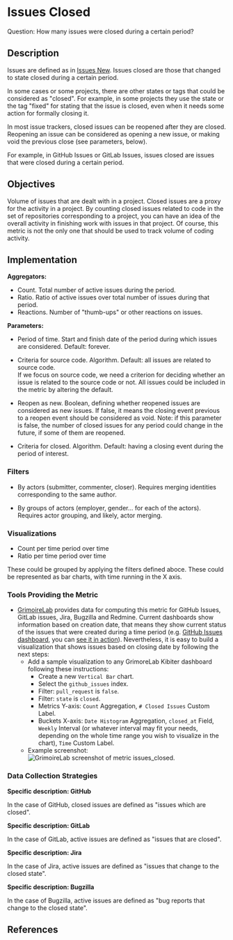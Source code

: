 # Issues Closed

Question: How many issues were closed during a certain period?


## Description

Issues are defined as in [Issues New](https://github.com/chaoss/wg-evolution/blob/master/metrics/Issues_New.md).
Issues closed are those that changed to state closed
during a certain period.

In some cases or some projects, there are other states
or tags that could be considered as "closed".
For example, in some projects they use the state or
the tag "fixed" for stating that the issue is closed,
even when it needs some action for formally closing it.

In most issue trackers, closed issues can be reopened
after they are closed. Reopening an issue can be considered
as opening a new issue, or making void the previous close
(see parameters, below).

For example, in GitHub Issues or GitLab Issues, issues closed are
issues that were closed during a certain period.


## Objectives

Volume of issues that are dealt with in a project.
Closed issues are a proxy for the activity in a project.
By counting closed issues related to code in the set of repositories corresponding
to a project, you can have an idea of the overall activity in
finishing work with issues in that project.
Of course, this metric is not the only one that should be
used to track volume of coding activity.


## Implementation

**Aggregators:**
* Count. Total number of active issues during the period.
* Ratio. Ratio of active issues over total number of issues during that period.
* Reactions. Number of "thumb-ups" or other reactions on issues.

**Parameters:**
* Period of time. Start and finish date of the period during which issues are considered. Default: forever.  

* Criteria for source code. Algorithm. Default: all issues are related to
  source code.  
    If we focus on source code, we need a criterion for deciding
    whether an issue is related to the source code or not.
    All issues could be included in the metric by altering the default. 

* Reopen as new. Boolean, defining whether reopened issues are considered
  as new issues. If false, it means the closing event previous to a
  reopen event should be considered as void. Note: if this parameter is
  false, the number of closed issues for any period could change in the
  future, if some of them are reopened.

* Criteria for closed. Algorithm. Default: having a closing event during
  the period of interest.


### Filters 

* By actors (submitter, commenter, closer). Requires merging identities corresponding to the same author.

* By groups of actors (employer, gender... for each of the actors).
Requires actor grouping, and likely, actor merging.


### Visualizations 

* Count per time period over time
* Ratio per time period over time

These could be grouped by applying the filters defined aboce.
These could be represented as bar charts, with time running in the X axis.


### Tools Providing the Metric 

* [GrimoireLab](https://chaoss.github.io/grimoirelab) provides data for computing this metric for GitHub Issues, GitLab issues, Jira, Bugzilla and Redmine. Current dashboards show information based on creation date, that means they show current status of the issues that were created during a time period (e.g. [GitHub Issues dashboard](https://chaoss.github.io/grimoirelab-sigils/panels/github-issues/), you can [see it in action](https://chaoss.biterg.io/app/kibana#/dashboard/GitHub-Issues)). Nevertheless, it is easy to build a visualization that shows issues based on closing date by following the next steps:
  - Add a sample visualization to any GrimoreLab Kibiter dashboard following these instructions:
    * Create a new `Vertical Bar` chart.
    * Select the `github_issues` index.
    * Filter: `pull_request` is `false`.
    * Filter: `state` is `closed`.
    * Metrics Y-axis: `Count` Aggregation, `# Closed Issues` Custom Label.
    * Buckets X-axis: `Date Histogram` Aggregation, `closed_at` Field, `Weekly` Interval (or whatever interval may fit your needs, depending on the whole time range you wish to visualize in the chart), `Time` Custom Label.
  - Example screenshot: ![GrimoireLab screenshot of metric issues_closed](https://github.com/chaoss/wg-evolution/blob/master/metrics/images/issues_closed_GrimoireLab.png).


### Data Collection Strategies 

**Specific description: GitHub**

In the case of GitHub, closed issues are defined as "issues which are closed". 

**Specific description: GitLab**

In the case of GitLab, active issues are defined as "issues
that are closed".

**Specific description: Jira**

In the case of Jira, active issues are defined as "issues that change to the closed state". 

**Specific description: Bugzilla**

In the case of Bugzilla, active issues are defined as "bug reports that change to the closed state".

## References

